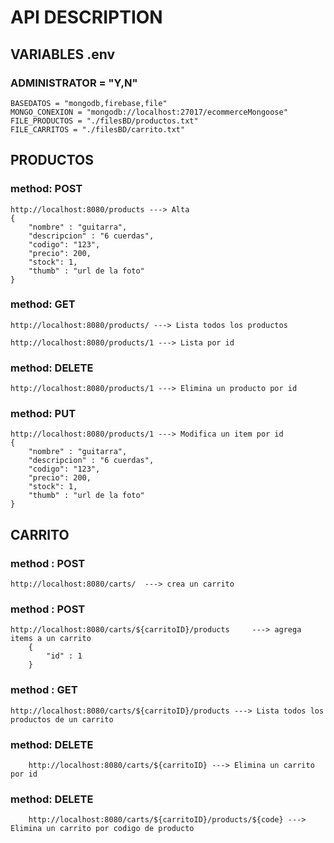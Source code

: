 # API DESCRIPTION

## VARIABLES .env

### ADMINISTRATOR = "Y,N"
    BASEDATOS = "mongodb,firebase,file"
    MONGO_CONEXION = "mongodb://localhost:27017/ecommerceMongoose"
    FILE_PRODUCTOS = "./filesBD/productos.txt"
    FILE_CARRITOS = "./filesBD/carrito.txt"


## PRODUCTOS

### method: POST  

    http://localhost:8080/products ---> Alta
    {
        "nombre" : "guitarra",
        "descripcion" : "6 cuerdas",
        "codigo": "123",
        "precio": 200,
        "stock": 1,
        "thumb" : "url de la foto"
    }

### method: GET

    http://localhost:8080/products/ ---> Lista todos los productos

    http://localhost:8080/products/1 ---> Lista por id 

### method: DELETE
    http://localhost:8080/products/1 ---> Elimina un producto por id

### method: PUT 
    http://localhost:8080/products/1 ---> Modifica un item por id 
    {
        "nombre" : "guitarra",
        "descripcion" : "6 cuerdas",
        "codigo": "123",
        "precio": 200,
        "stock": 1,
        "thumb" : "url de la foto"
    }


## CARRITO


### method : POST
    http://localhost:8080/carts/  ---> crea un carrito

### method : POST
    http://localhost:8080/carts/${carritoID}/products     ---> agrega items a un carrito
        {
            "id" : 1         
        }

### method : GET
    http://localhost:8080/carts/${carritoID}/products ---> Lista todos los productos de un carrito

### method: DELETE
        http://localhost:8080/carts/${carritoID} ---> Elimina un carrito por id

### method: DELETE
        http://localhost:8080/carts/${carritoID}/products/${code} ---> Elimina un carrito por codigo de producto 